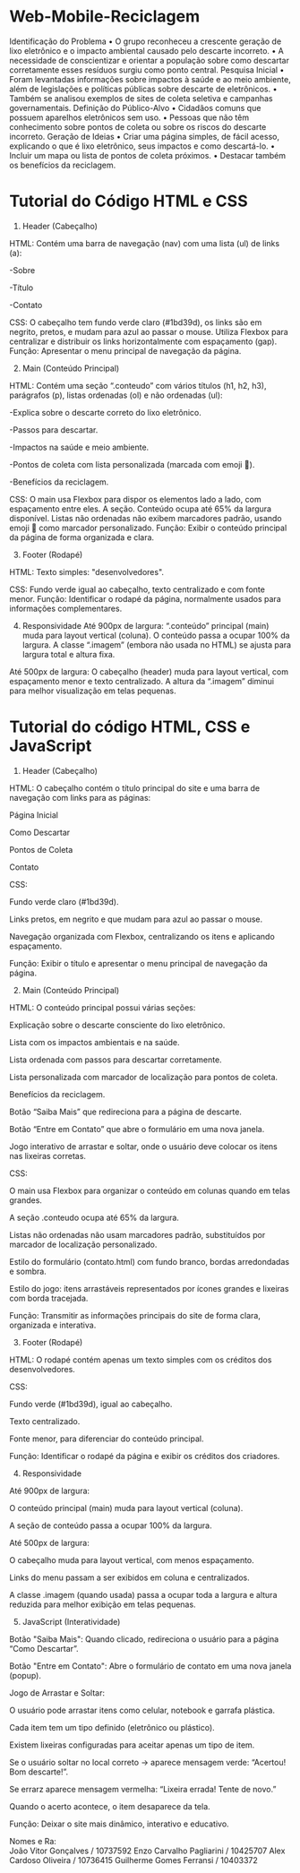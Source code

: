 # Web-Mobile-Reciclagem
Identificação do Problema 
• O grupo reconheceu a crescente geração de lixo eletrônico e o impacto 
ambiental causado pelo descarte incorreto. 
• A necessidade de conscientizar e orientar a população sobre como descartar 
corretamente esses resíduos surgiu como ponto central. 
Pesquisa Inicial 
• Foram levantadas informações sobre impactos à saúde e ao meio ambiente, 
além de legislações e políticas públicas sobre descarte de eletrônicos. 
• Também se analisou exemplos de sites de coleta seletiva e campanhas 
governamentais. 
Definição do Público-Alvo 
• Cidadãos comuns que possuem aparelhos eletrônicos sem uso. 
• Pessoas que não têm conhecimento sobre pontos de coleta ou sobre os riscos 
do descarte incorreto. 
Geração de Ideias 
• Criar uma página simples, de fácil acesso, explicando o que é lixo eletrônico, 
seus impactos e como descartá-lo. 
• Incluir um mapa ou lista de pontos de coleta próximos. 
• Destacar também os benefícios da reciclagem.

# Tutorial do Código HTML e CSS
1. Header (Cabeçalho)

HTML:
Contém uma barra de navegação (nav) com uma lista (ul) de links (a):

-Sobre

-Título

-Contato

CSS:
O cabeçalho tem fundo verde claro (#1bd39d), os links são em negrito, pretos, e mudam para azul ao passar o mouse.
Utiliza Flexbox para centralizar e distribuir os links horizontalmente com espaçamento (gap).
Função: Apresentar o menu principal de navegação da página.

2. Main (Conteúdo Principal)

HTML:
Contém uma seção “.conteudo” com vários títulos (h1, h2, h3), parágrafos (p), listas ordenadas (ol) e não ordenadas (ul):

-Explica sobre o descarte correto do lixo eletrônico.

-Passos para descartar.

-Impactos na saúde e meio ambiente.

-Pontos de coleta com lista personalizada (marcada com emoji 📍).

-Benefícios da reciclagem.

CSS:
O main usa Flexbox para dispor os elementos lado a lado, com espaçamento entre eles.
A seção. Conteúdo ocupa até 65% da largura disponível.
Listas não ordenadas não exibem marcadores padrão, usando emoji 📍 como marcador personalizado.
Função: Exibir o conteúdo principal da página de forma organizada e clara.

3. Footer (Rodapé)

HTML:
Texto simples: "desenvolvedores".

CSS:
Fundo verde igual ao cabeçalho, texto centralizado e com fonte menor.
Função: Identificar o rodapé da página, normalmente usados para informações complementares.

4. Responsividade
Até 900px de largura:
“.conteúdo” principal (main) muda para layout vertical (coluna).
O conteúdo passa a ocupar 100% da largura.
A classe “.imagem” (embora não usada no HTML) se ajusta para largura total e altura fixa.

Até 500px de largura:
O cabeçalho (header) muda para layout vertical, com espaçamento menor e texto centralizado.
A altura da “.imagem” diminui para melhor visualização em telas pequenas.



# Tutorial  do código HTML, CSS e JavaScript
1. Header (Cabeçalho)

HTML:
O cabeçalho contém o título principal do site e uma barra de navegação com links para as páginas:

Página Inicial

Como Descartar

Pontos de Coleta

Contato

CSS:

Fundo verde claro (#1bd39d).

Links pretos, em negrito e que mudam para azul ao passar o mouse.

Navegação organizada com Flexbox, centralizando os itens e aplicando espaçamento.

Função:
Exibir o título e apresentar o menu principal de navegação da página.

2. Main (Conteúdo Principal)

HTML:
O conteúdo principal possui várias seções:

Explicação sobre o descarte consciente do lixo eletrônico.

Lista com os impactos ambientais e na saúde.

Lista ordenada com passos para descartar corretamente.

Lista personalizada com marcador de localização para pontos de coleta.

Benefícios da reciclagem.

Botão “Saiba Mais” que redireciona para a página de descarte.

Botão “Entre em Contato” que abre o formulário em uma nova janela.

Jogo interativo de arrastar e soltar, onde o usuário deve colocar os itens nas lixeiras corretas.

CSS:

O main usa Flexbox para organizar o conteúdo em colunas quando em telas grandes.

A seção .conteudo ocupa até 65% da largura.

Listas não ordenadas não usam marcadores padrão, substituídos por marcador de localização personalizado.

Estilo do formulário (contato.html) com fundo branco, bordas arredondadas e sombra.

Estilo do jogo: itens arrastáveis representados por ícones grandes e lixeiras com borda tracejada.

Função:
Transmitir as informações principais do site de forma clara, organizada e interativa.

3. Footer (Rodapé)

HTML:
O rodapé contém apenas um texto simples com os créditos dos desenvolvedores.

CSS:

Fundo verde (#1bd39d), igual ao cabeçalho.

Texto centralizado.

Fonte menor, para diferenciar do conteúdo principal.

Função:
Identificar o rodapé da página e exibir os créditos dos criadores.

4. Responsividade

Até 900px de largura:

O conteúdo principal (main) muda para layout vertical (coluna).

A seção de conteúdo passa a ocupar 100% da largura.

Até 500px de largura:

O cabeçalho muda para layout vertical, com menos espaçamento.

Links do menu passam a ser exibidos em coluna e centralizados.

A classe .imagem (quando usada) passa a ocupar toda a largura e altura reduzida para melhor exibição em telas pequenas.

5. JavaScript (Interatividade)

Botão "Saiba Mais":
Quando clicado, redireciona o usuário para a página “Como Descartar”.

Botão "Entre em Contato":
Abre o formulário de contato em uma nova janela (popup).

Jogo de Arrastar e Soltar:

O usuário pode arrastar itens como celular, notebook e garrafa plástica.

Cada item tem um tipo definido (eletrônico ou plástico).

Existem lixeiras configuradas para aceitar apenas um tipo de item.

Se o usuário soltar no local correto → aparece mensagem verde: “Acertou! Bom descarte!”.

Se errarz aparece mensagem vermelha: “Lixeira errada! Tente de novo.”

Quando o acerto acontece, o item desaparece da tela.

Função:
Deixar o site mais dinâmico, interativo e educativo.



Nomes e Ra:  
João Vitor Gonçalves / 10737592 
Enzo Carvalho Pagliarini / 10425707 
Alex Cardoso Oliveira / 10736415 
Guilherme Gomes Ferransi / 10403372 
